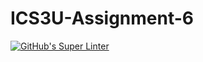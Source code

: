 # ICS3U-Assignment-6

[![GitHub's Super Linter](https://github.com/hanin-hasan/ICS3U-Assignment-6/workflows/GitHub's%20Super%20Linter/badge.svg)](https://github.com/hanin-hasan/ICS3U-Assignment-6/actions)
